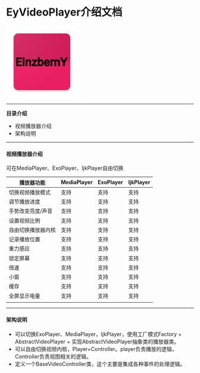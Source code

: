 # EyVideoPlayer介绍文档

![本地路径](ic_launcher.png "图标")

------

**目录介绍**

- 视频播放器介绍
- 架构说明

------

#### **视频播放器介绍**

可在MediaPlayer、ExoPlayer、IjkPlayer自由切换

| 播放器功能         | MediaPlayer | ExoPlayer | IjkPlayer |
| ------------------ | ----------- | --------- | --------- |
| 切换视频播放模式   | 支持        | 支持      | 支持      |
| 调节播放进度       | 支持        | 支持      | 支持      |
| 手势改变亮度/声音  | 支持        | 支持      | 支持      |
| 设置视频比例       | 支持        | 支持      | 支持      |
| 自由切换播放器内核 | 支持        | 支持      | 支持      |
| 记录播放位置       | 支持        | 支持      | 支持      |
| 重力感应           | 支持        | 支持      | 支持      |
| 锁定屏幕           | 支持        | 支持      | 支持      |
| 倍速               | 支持        | 支持      | 支持      |
| 小窗               | 支持        | 支持      | 支持      |
| 缓存               | 支持        | 支持      | 支持      |
| 全屏显示电量       | 支持        | 支持      | 支持      |
|                    |             |           |           |

------

#### 架构说明

- 可以切换ExoPlayer、MediaPlayer，IjkPlayer，使用工厂模式Factory + AbstractVideoPlayer + 实现AbstractVideoPlayer抽象类的播放器类。
- 可以自由切换视频内核，Player+Controller。player负责播放的逻辑，Controller负责视图相关的逻辑。
- 定义一个BaseVideoController类，这个主要是集成各种事件的处理逻辑。

